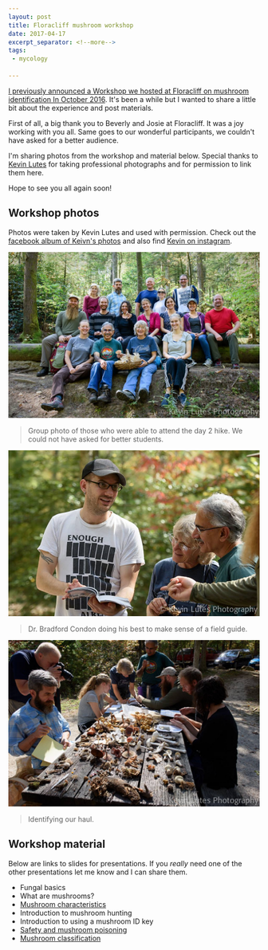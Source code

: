 ```yaml
---
layout: post
title: Floracliff mushroom workshop
date: 2017-04-17
excerpt_separator: <!--more-->
tags: 
 - mycology

---
```



[I previously announced a Workshop we hosted at Floracliff on mushroom identification In October 2016](http://www.bradfordcondon.com/fun/science/2016/08/25/upcoming-workshop-mushrooms-101-at-floracliff-nature-conservatory/).  It's been a while but I wanted to share a little bit about the experience and post materials. 

 <!--more-->


First of all, a big thank you to Beverly and Josie at Floracliff.  It was a joy working with you all.  Same goes to our wonderful participants, we couldn't have asked for a better audience.

I'm sharing photos from the workshop and material below. Special thanks to [Kevin Lutes](https://www.instagram.com/klutesphoto/) for taking professional photographs and for permission to link them here.

Hope to see you all again soon!

## Workshop photos
Photos were taken by Kevin Lutes and used with permission.  Check out the [facebook album of Keivn's photos](https://www.facebook.com/pg/KevinLutesPhotography/photos/?tab=album&album_id=1236718489722797) and also find [Kevin on instagram](https://www.instagram.com/klutesphoto/).

![Group photo](/assets/img/floracliff2016/groupPhoto.png)
>Group photo of those who were able to attend the day 2 hike.  We could not have asked for better students.

![Bradford Condon teaching](/assets/img/floracliff2016/CondonTeaching.png)
>Dr. Bradford Condon doing his best to make sense of a field guide.

![Bradford Condon teaching](/assets/img/floracliff2016/groupWork.png)
>Identifying our haul.


## Workshop material
Below are links to slides for presentations.  If you *really* need one of the other presentations let me know and I can share them.

* Fungal basics 
* What are mushrooms?
* [Mushroom characteristics](https://www.slideshare.net/secret/mbmbrs65F01bqf)
* Introduction to mushroom hunting
* Introduction to using a mushroom ID key
* [Safety and mushroom poisoning](https://www.slideshare.net/secret/A5dfznRqFXF0mE)
* [Mushroom classification](https://www.slideshare.net/secret/cgjEaomQ3RUlfu)